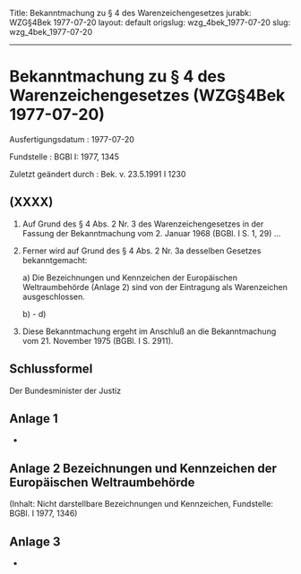 Title: Bekanntmachung zu § 4 des Warenzeichengesetzes
jurabk: WZG§4Bek 1977-07-20
layout: default
origslug: wzg_4bek_1977-07-20
slug: wzg_4bek_1977-07-20

---

# Bekanntmachung zu § 4 des Warenzeichengesetzes (WZG§4Bek 1977-07-20)

Ausfertigungsdatum
:   1977-07-20

Fundstelle
:   BGBl I: 1977, 1345

Zuletzt geändert durch
:   Bek. v. 23.5.1991 I 1230


## (XXXX)


1.  Auf Grund des § 4 Abs. 2 Nr. 3 des Warenzeichengesetzes in der Fassung
    der Bekanntmachung vom 2. Januar 1968 (BGBl. I S. 1, 29)
    ...


2.  Ferner wird auf Grund des § 4 Abs. 2 Nr. 3a desselben Gesetzes
    bekanntgemacht:

    a)  Die Bezeichnungen und Kennzeichen der Europäischen Weltraumbehörde
        (Anlage 2) sind von der Eintragung als Warenzeichen ausgeschlossen.


    b)  - d)





3.  Diese Bekanntmachung ergeht im Anschluß an die Bekanntmachung vom 21.
    November 1975 (BGBl. I S. 2911).





## Schlussformel

Der Bundesminister der Justiz


## Anlage 1

-


## Anlage 2 Bezeichnungen und Kennzeichen der Europäischen Weltraumbehörde

(Inhalt: Nicht darstellbare Bezeichnungen und Kennzeichen,
Fundstelle: BGBl. I 1977, 1346)


## Anlage 3

-

